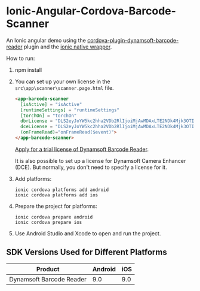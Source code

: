 # Ionic-Angular-Cordova-Barcode-Scanner

An Ionic angular demo using the [cordova-plugin-dynamsoft-barcode-reader](https://github.com/xulihang/cordova-plugin-dynamsoft-barcode-reader/) plugin and the [ionic native wrapper](https://github.com/xulihang/awesome-cordova-plugins/tree/master/src/%40awesome-cordova-plugins/plugins/dynamsoft-barcode-scanner).

How to run:

1. npm install

2. You can set up your own license in the `src\app\scanner\scanner.page.html` file.

   ```html
   <app-barcode-scanner
     [isActive] = "isActive"
     [runtimeSettings] = "runtimeSettings"
     [torchOn] = "torchOn"
     dbrLicense = "DLS2eyJoYW5kc2hha2VDb2RlIjoiMjAwMDAxLTE2NDk4Mjk3OTI2MzUiLCJvcmdhbml6YXRpb25JRCI6IjIwMDAwMSIsInNlc3Npb25QYXNzd29yZCI6IndTcGR6Vm05WDJrcEQ5YUoifQ=="
     dceLicense = "DLS2eyJoYW5kc2hha2VDb2RlIjoiMjAwMDAxLTE2NDk4Mjk3OTI2MzUiLCJvcmdhbml6YXRpb25JRCI6IjIwMDAwMSIsInNlc3Npb25QYXNzd29yZCI6IndTcGR6Vm05WDJrcEQ5YUoifQ=="
     (onFrameRead)="onFrameRead($event)">
   </app-barcode-scanner>
   ```
   
   [Apply for a trial license of Dynamsoft Barcode Reader](https://www.dynamsoft.com/customer/license/trialLicense/?product=dbr).
   
   It is also possible to set up a license for Dynamsoft Camera Enhancer (DCE). But normally, you don't need to specify a license for it. 

3. Add platforms: 

   ```
   ionic cordova platforms add android
   ionic cordova platforms add ios
   ```
   
4. Prepare the project for platforms:

   ```
   ionic cordova prepare android
   ionic cordova prepare ios
   ```
   
5. Use Android Studio and Xcode to open and run the project.

   
## SDK Versions Used for Different Platforms

| Product      | Android |    iOS |
| ----------- | ----------- | -----------  |
| Dynamsoft Barcode Reader    | 9.0       | 9.0     |
